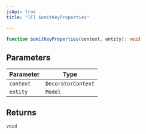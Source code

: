 ```yaml
---
jsApi: true
title: "[F] $omitKeyProperties"

---
```

```ts
function $omitKeyProperties(context, entity): void
```

## Parameters

| Parameter | Type |
| ------ | ------ |
| `context` | `DecoratorContext` |
| `entity` | `Model` |

## Returns

`void`
